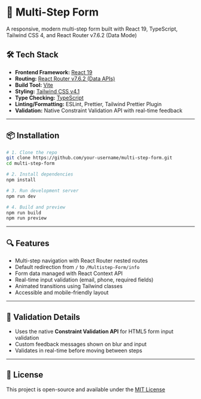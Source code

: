 # 🧾 Multi-Step Form

A responsive, modern multi-step form built with React 19, TypeScript, Tailwind CSS 4, and React Router v7.6.2 (Data Mode)

## 🛠 Tech Stack

- **Frontend Framework:** [React 19](https://react.dev)
- **Routing:** [React Router v7.6.2 (Data APIs)](https://reactrouter.com/en/main)
- **Build Tool:** [Vite](https://vitejs.dev)
- **Styling:** [Tailwind CSS v4.1](https://tailwindcss.com)
- **Type Checking:** [TypeScript](https://www.typescriptlang.org)
- **Linting/Formatting:** ESLint, Prettier, Tailwind Prettier Plugin
- **Validation:** Native Constraint Validation API with real-time feedback

---

## 📦 Installation

```bash
# 1. Clone the repo
git clone https://github.com/your-username/multi-step-form.git
cd multi-step-form

# 2. Install dependencies
npm install

# 3. Run development server
npm run dev

# 4. Build and preview
npm run build
npm run preview
```

---

## 🔍 Features

- Multi-step navigation with React Router nested routes
- Default redirection from `/` to `/Multistep-Form/info`
- Form data managed with React Context API
- Real-time input validation (email, phone, required fields)
- Animated transitions using Tailwind classes
- Accessible and mobile-friendly layout

---

## 🧪 Validation Details

- Uses the native **Constraint Validation API** for HTML5 form input validation
- Custom feedback messages shown on blur and input
- Validates in real-time before moving between steps

---

## 📄 License

This project is open-source and available under the [MIT License](LICENSE)
